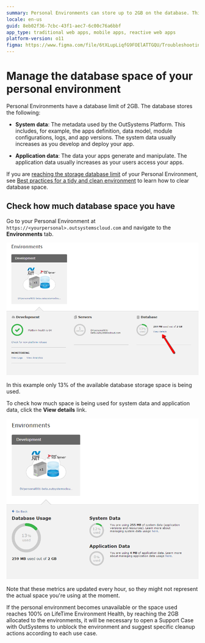 ```yaml
---
summary: Personal Environments can store up to 2GB on the database. This includes system and application data. Learn what you can do to take the most of it.
locale: en-us
guid: 8eb02f36-7cbc-43f1-aec7-6c00c76a6bbf
app_type: traditional web apps, mobile apps, reactive web apps
platform-version: o11
figma: https://www.figma.com/file/6tXLupLiqfG9FOElATTGQU/Troubleshooting?node-id=3327:485
---
```


# Manage the database space of your personal environment

Personal Environments have a database limit of 2GB. The database stores the following: 

* **System data**: The metadata used by the OutSystems Platform. This includes, for example, the apps definition, data model, module configurations, logs, and app versions. The system data usually increases as you develop and deploy your app.

* **Application data**: The data your apps generate and manipulate. The application data usually increases as your users access your apps.

<div class="info" markdown="1">

If you are [reaching the storage database limit](#check-how-much-database-space-you-have) of your Personal Environment, see [Best practices for a tidy and clean environment](https://success.outsystems.com/Documentation/Best_Practices/Lifecycle/Best_practices_for_a_tidy_and_clean_environment) to learn how to clear database space. 

</div>

## Check how much database space you have

Go to your Personal Environment at `https://<yourpersonal>.outsystemscloud.com` and navigate to the **Environments** tab.

![Environments page, showing information about Development, Servers and Database.](images/manage-database-space_0.png)

In this example only 13% of the available database storage space is being used.

To check how much space is being used for system data and application data, click the **View details** link.

![Details about Database Usage, with metrics for System Data and Application Data.](images/manage-database-space_1.png)

<div class="info" markdown="1">

Note that these metrics are updated every hour, so they might not represent the actual space you're using at the moment.

</div>

<div class="info" markdown="1">

If the personal environment becomes unavailable or the space used reaches 100% on LifeTime Environment Health, by reaching the 2GB allocated to the environments, it will be necessary to open a Support Case with OutSystems to unblock the environment and suggest specific cleanup actions according to each use case.

</div>

